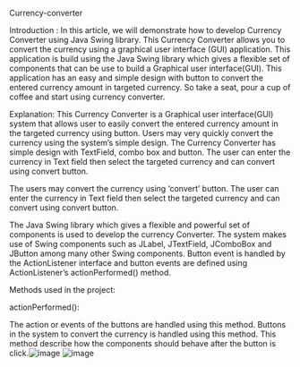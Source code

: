 Currency-converter


Introduction :
In this article, we will demonstrate how to develop Currency Converter using Java Swing library. This Currency Converter allows you to convert the currency using a graphical user interface (GUI) application. This application is build using the Java Swing library which gives a flexible set of components that can be use to build a Graphical user interface(GUI). This application has an easy and simple design with button to convert the entered currency amount in targeted currency. So take a seat, pour a cup of coffee and start using currency converter.

Explanation:
This Currency Converter is a Graphical user interface(GUI) system that allows user to easily convert the entered currency amount in the targeted currency using button. Users may very quickly convert the currency using the system’s simple design. The Currency Converter has simple design with TextField, combo box and button. The user can enter the currency in Text field then select the targeted currency and can convert using convert button.

The users may convert the currency using ‘convert’ button. The user can enter the currency in Text field then select the targeted currency and can convert using convert button.

The Java Swing library which gives a flexible and powerful set of components is used to develop the currency Converter. The system makes use of Swing components such as JLabel, JTextField, JComboBox and JButton among many other Swing components. Button event is handled by the ActionListener interface and button events are defined using ActionListener’s actionPerformed() method.

Methods used in the project:

actionPerformed():

The action or events of the buttons are handled using this method. Buttons in the system to convert the currency is handled using this method. This method describe how the components should behave after the button is click.![image](https://github.com/user-attachments/assets/9138fdf5-37ea-4b9b-8068-f321e1495b3e)
![image](https://github.com/user-attachments/assets/1da07d79-5d52-47d0-828a-42e2ec77385c)
